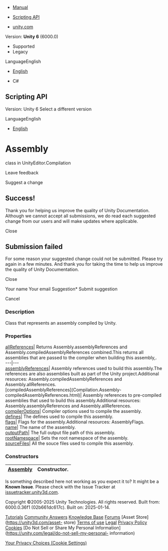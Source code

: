 [ ]()

  * [Manual](../Manual/index.html)
  * [Scripting API](../ScriptReference/index.html)

  * [unity.com](https://unity.com/)

Version: **Unity 6** (6000.0)

  * Supported
  * Legacy

LanguageEnglish

  * [English]()

  * C#

[ ](https://docs.unity3d.com)

## Scripting API

Version: Unity 6 Select a different version

LanguageEnglish

  * [English]()

# Assembly

class in UnityEditor.Compilation

Leave feedback

Suggest a change

## Success!

Thank you for helping us improve the quality of Unity Documentation. Although
we cannot accept all submissions, we do read each suggested change from our
users and will make updates where applicable.

Close

## Submission failed

For some reason your suggested change could not be submitted. Please <a>try
again</a> in a few minutes. And thank you for taking the time to help us
improve the quality of Unity Documentation.

Close

Your name Your email Suggestion* Submit suggestion

Cancel

[ ]()

### Description

Class that represents an assembly compiled by Unity.

### Properties

[allReferences](Compilation.Assembly-allReferences.html)| Returns
Assembly.assemblyReferences and Assembly.compiledAssemblyReferences
combined.This returns all assemblies that are passed to the compiler when
building this assembly,.  
---|---  
[assemblyReferences](Compilation.Assembly-assemblyReferences.html)| Assembly
references used to build this assembly.The references are also assemblies
built as part of the Unity project.Additional resources:
Assembly.compiledAssemblyReferences and Assembly.allReferences.  
[compiledAssemblyReferences](Compilation.Assembly-
compiledAssemblyReferences.html)| Assembly references to pre-compiled
assemblies that used to build this assembly.Additional resources:
Assembly.assemblyReferences and Assembly.allReferences.  
[compilerOptions](Compilation.Assembly-compilerOptions.html)| Compiler options
used to compile the assembly.  
[defines](Compilation.Assembly-defines.html)| The defines used to compile this
assembly.  
[flags](Compilation.Assembly-flags.html)| Flags for the assembly.Additional
resources: AssemblyFlags.  
[name](Compilation.Assembly-name.html)| The name of the assembly.  
[outputPath](Compilation.Assembly-outputPath.html)| The full output file path
of this assembly.  
[rootNamespace](Compilation.Assembly-rootNamespace.html)| Sets the root
namespace of the assembly.  
[sourceFiles](Compilation.Assembly-sourceFiles.html)| All the souce files used
to compile this assembly.  
  
### Constructors

[Assembly](Compilation.Assembly-ctor.html)| Constructor.  
---|---  
  
Is something described here not working as you expect it to? It might be a
**Known Issue**. Please check with the Issue Tracker at
[issuetracker.unity3d.com](https://issuetracker.unity3d.com).

Copyright ©2005-2025 Unity Technologies. All rights reserved. Built from:
6000.0.36f1 (02b661dc617c). Built on: 2025-01-14.

[Tutorials](https://unity3d.com/learn) [Community
Answers](https://answers.unity3d.com) [Knowledge
Base](https://support.unity3d.com/hc/en-us)
[Forums](https://forum.unity3d.com) [Asset Store](https://unity3d.com/asset-
store) [Terms of use](https://docs.unity3d.com/Manual/TermsOfUse.html)
[Legal](https://unity.com/legal) [Privacy
Policy](https://unity.com/legal/privacy-policy)
[Cookies](https://unity.com/legal/cookie-policy) [Do Not Sell or Share My
Personal Information](https://unity.com/legal/do-not-sell-my-personal-
information)

[Your Privacy Choices (Cookie Settings)](javascript:void\(0\);)

